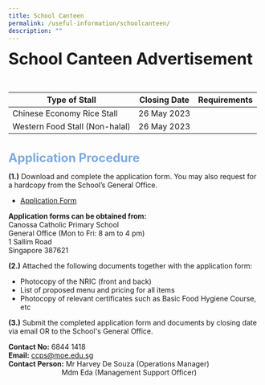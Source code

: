 ```yaml
---
title: School Canteen
permalink: /useful-information/schoolcanteen/
description: ""
---
```

<b><font size="6">School Canteen Advertisement</font></b>

<br>

| Type of Stall | Closing Date | Requirements |
| -------- | -------- | -------- |
| Chinese Economy Rice Stall     | 26 May 2023     |      |
| Western Food Stall (Non-halal)| 26 May 2023     |      |


<br>
<font size="5" color="#7daadf"><b>Application Procedure
</b>
</font>
<br>

**(1.)** Download and complete the application form. You may also request for a hardcopy from the School’s General Office.

* [Application Form](/files/School%20Canteen%20and%20School%20Bus/application%20for%20canteen%20stall%20in%20existing%20school%20form.pdf)

**Application forms can  be obtained from:**<br>
Canossa Catholic Primary School<br>
General Office (Mon to Fri: 8 am to 4 pm)<br>
1 Sallim Road<br>
Singapore 387621<br>

**(2.)** Attached the following documents together with the application form:
* Photocopy of the NRIC (front and back)
* List of proposed menu and pricing for all items
* Photocopy of relevant certificates such as Basic Food Hygiene Course, etc

**(3.)** Submit the completed application form and documents by closing date via email OR to the School's General Office.

**Contact No:** 6844 1418<br>
**Email:** ccps@moe.edu.sg<br>
**Contact Person:** Mr Harvey De Souza (Operations Manager)<br>
       &nbsp;&nbsp;Mdm Eda (Management Support Officer)
			 